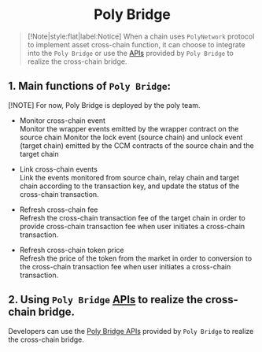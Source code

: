 <h1 align="center">Poly Bridge</h1>

> [!Note|style:flat|label:Notice]
> When a chain uses `PolyNetwork` protocol to implement asset cross-chain function, it can choose to integrate into the `Poly Bridge` or use the [APIs](bridge.md) provided by `Poly Bridge` to realize the cross-chain bridge.

## 1. Main functions of `Poly Bridge`:
[!NOTE] For now, Poly Bridge is deployed by the poly team.

* Monitor cross-chain event  
Monitor the wrapper events emitted by the wrapper contract on the source chain
Monitor the lock event (source chain) and unlock event (target chain) emitted by the CCM contracts of the source chain and the target chain


* Link cross-chain events  
Link the events monitored from source chain, relay chain and target chain according to the transaction key, and update the status of the cross-chain transaction.


* Refresh cross-chain fee  
Refresh the cross-chain transaction fee of the target chain in order to provide cross-chain transaction fee when user initiates a cross-chain transaction.


* Refresh cross-chain token price  
Refresh the price of the token from the market in order to conversion to the cross-chain transaction fee when user initiates a cross-chain transaction.


## 2. Using `Poly Bridge` [APIs](bridge.md) to realize the cross-chain bridge.
Developers can use the [Poly Bridge APIs](bridge.md) provided by `Poly Bridge` to realize the cross-chain bridge.




